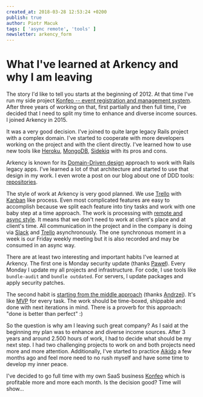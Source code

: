```yaml
---
created_at: 2018-03-28 12:53:24 +0200
publish: true
author: Piotr Macuk
tags: [ 'async remote', 'tools' ]
newsletter: arkency_form
---
```


# What I've learned at Arkency and why I am leaving

The story I'd like to tell you starts at the beginning of 2012. At that time I've run my side project [Konfeo -- event registration and management system](https://www.konfeo.com/en/). After three years of working on that, first partially and then full time, I've decided that I need to split my time to enhance and diverse income sources. I joined Arkency in 2015.

<!-- more -->

It was a very good decision. I've joined to quite large legacy Rails project with a complex domain. I've started to cooperate with more developers working on the project and with the client directly. I've learned how to use new tools like [Heroku](https://www.heroku.com/home), [MongoDB](https://www.mongodb.com), [Sidekiq](https://sidekiq.org) with its pros and cons.

Arkency is known for its [Domain-Driven design](/domain-driven-rails/) approach to work with Rails legacy apps. I've learned a lot of that architecture and started to use that design in my work. I even wrote a post on our blog about one of DDD tools: [repositories](/2015/06/thanks-to-repositories/).

The style of work at Arkency is very good planned. We use [Trello](https://trello.com/) with [Kanban](https://pl.atlassian.com/agile/kanban) like process. Even most complicated features are easy to accomplish because we split each feature into tiny tasks and work with one baby step at a time approach. The work is processing with [remote and async style](/async-remote/). It means that we don't need to work at client's place and at client's time. All communication in the project and in the company is doing via [Slack](https://slack.com/) and [Trello](https://trello.com/) asynchronously. The one synchronous moment in a week is our Friday weekly meeting but it is also recorded and may be consumed in an async way.

There are at least two interesting and important habits I've learned at Arkency. The first one is Monday security update (thanks [Paweł](/by/pacana/)). Every Monday I update my all projects and infrastructure. For code, I use tools like `bundle-audit` and `bundle outdated`. For servers, I update packages and apply security patches.

The second habit is [starting from the middle approach](/2015/03/blogging-start-from-the-middle/) (thanks [Andrzej](/by/andrzejkrzywda/)). It's like [MVP](https://en.wikipedia.org/wiki/Minimum_viable_product) for every task. The work should be time-boxed, shippable and done with next iterations in mind. There is a proverb for this approach: "done is better than perfect" :)

So the question is why am I leaving such great company? As I said at the beginning my plan was to enhance and diverse income sources. After 3 years and around 2.500 hours of work, I had to decide what should be my next step. I had two challenging projects to work on and both projects need more and more attention. Additionally, I've started to practice [Aikido](https://en.wikipedia.org/wiki/Aikido) a few months ago and feel more need to no rush myself and have some time to develop my inner peace.

I've decided to go full time with my own SaaS business [Konfeo](https://www.konfeo.com/en/) which is profitable more and more each month. Is the decision good? Time will show...


